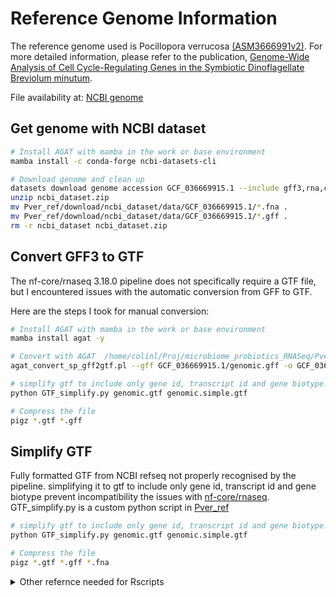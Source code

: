 # Reference Genome Information

The reference genome used is Pocillopora verrucosa [(ASM3666991v2)](https://www.ncbi.nlm.nih.gov/datasets/genome/GCF_036669915.1/). For more detailed information, please refer to the publication, [Genome-Wide Analysis of Cell Cycle-Regulating Genes in the Symbiotic Dinoflagellate Breviolum minutum](https://pubmed.ncbi.nlm.nih.gov/31551286/).

File availability at:
[NCBI genome](https://www.ncbi.nlm.nih.gov/datasets/genome/GCF_036669915.1/)

## Get genome with NCBI dataset

```bash
# Install AGAT with mamba in the work or base environment 
mamba install -c conda-forge ncbi-datasets-cli

# Download genome and clean up
datasets download genome accession GCF_036669915.1 --include gff3,rna,cds,protein,genome,seq-report
unzip ncbi_dataset.zip
mv Pver_ref/download/ncbi_dataset/data/GCF_036669915.1/*.fna .
mv Pver_ref/download/ncbi_dataset/data/GCF_036669915.1/*.gff .
rm -r ncbi_dataset ncbi_dataset.zip
```

## Convert GFF3 to GTF

The nf-core/rnaseq 3.18.0 pipeline does not specifically require a GTF file, but I encountered issues with the automatic conversion from GFF to GTF.

Here are the steps I took for manual conversion:

```bash
# Install AGAT with mamba in the work or base environment 
mamba install agat -y

# Convert with AGAT  /home/colinl/Proj/microbiome_probiotics_RNASeq/Pver_ref/download/ncbi_dataset/data/GCF_036669915.1
agat_convert_sp_gff2gtf.pl --gff GCF_036669915.1/genomic.gff -o GCF_036669915.1/genomic.gtf ## --gtf_version relax  ?

# simplify gtf to include only gene id, transcript id and gene biotype. Fully formatted GTF from NCBI refseq not properly recognised by the pipeline.
python GTF_simplify.py genomic.gtf genomic.simple.gtf

# Compress the file
pigz *.gtf *.gff
```

## Simplify GTF

Fully formatted GTF from NCBI refseq not properly recognised by the pipeline. simplifying it to gtf to include only gene id, transcript id and gene biotype prevent incompatibility the issues with [nf-core/rnaseq](https://nf-co.re/rnaseq).
GTF_simplify.py is a custom python script in [Pver_ref](Pver_ref/GTF_simplify.py)

```bash
# simplify gtf to include only gene id, transcript id and gene biotype. Relies on "re" and "argparse"
python GTF_simplify.py genomic.gtf genomic.simple.gtf

# Compress the file
pigz *.gtf *.gff *.fna
```

<details>
<summary>Other refernce needed for Rscripts</summary>


### Make DB from NCBI for Gene ID for 203993

```R
library(AnnotationForge)

makeOrgPackageFromNCBI(version = "0.1",
                       author = "Luigi Colin <luigi.colin@uni-konstanz.de>",
                       maintainer = "Luigi Colin <luigi.colin@uni-konstanz.de>",
                       outputDir = "/home/colinl/Proj/microbiome_probiotics_RNASeq/Pver_ref/.",
                       NCBIFilesDir = "/home/colinl/Proj/microbiome_probiotics_RNASeq/Pver_ref/NCBIFilesDir/.", # only specified if pre-downloaded (ftp://ftp.ncbi.nlm.nih.gov/gene/DATA/) or intend to keep them for further use
                       tax_id = "203993",
                       genus = "Pocillopora",
                       species = "verrucosa")

install.packages("/home/colinl/Proj/microbiome_probiotics_RNASeq/Pver_ref/org.Pverrucosa.eg.db", repos = NULL) 
```
Generated db files here: [org.Pverrucosa.eg.db](Pver_ref/org.Pverrucosa.eg.db.tar.gz)

### Bash Command to Extract Gene Info from NCBI

```bash
datasets summary gene taxon 203993 --as-json-lines | dataformat tsv gene --fields gene-id,gene-type,symbol,description,tax-id,tax-name > Pver_ref/NCBIFilesDir/203993.gene.tsv
```

- NCBI datasets and dataformat [documentation](https://www.ncbi.nlm.nih.gov/datasets/docs/v2/getting_started/)

</details>
